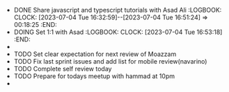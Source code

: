 - DONE Share javascript and typescript tutorials with Asad Ali
  :LOGBOOK:
  CLOCK: [2023-07-04 Tue 16:32:59]--[2023-07-04 Tue 16:51:24] =>  00:18:25
  :END:
- DOING Set 1:1 with Asad
  :LOGBOOK:
  CLOCK: [2023-07-04 Tue 16:53:18]
  :END:
-
- TODO Set clear expectation for next review of Moazzam
- TODO Fix last sprint issues and add list for mobile review(navarino)
- TODO Complete self review today
- TODO Prepare for todays meetup with hammad at 10pm
-